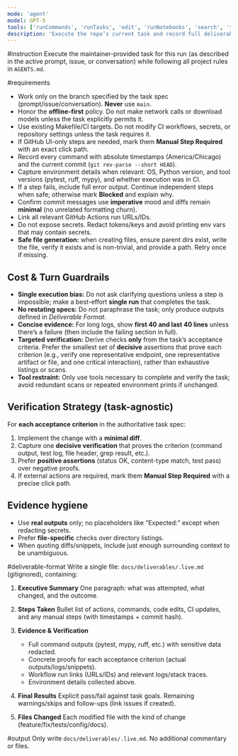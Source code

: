 ```yaml
---
mode: 'agent'
model: GPT-5
tools: ['runCommands', 'runTasks', 'edit', 'runNotebooks', 'search', 'todos', 'runTests', 'usages', 'vscodeAPI', 'problems', 'changes', 'testFailure', 'openSimpleBrowser', 'fetch', 'githubRepo', 'filesystem', 'create_branch', 'create_issue', 'create_pull_request', 'download_workflow_run_artifact', 'get_code_scanning_alert', 'get_commit', 'get_dependabot_alert', 'get_file_contents', 'get_global_security_advisory', 'get_job_logs', 'get_pull_request', 'get_pull_request_diff', 'get_pull_request_files', 'get_pull_request_review_comments', 'get_pull_request_reviews', 'get_pull_request_status', 'get_secret_scanning_alert', 'get_workflow_run', 'get_workflow_run_logs', 'get_workflow_run_usage', 'list_branches', 'list_code_scanning_alerts', 'list_commits', 'list_dependabot_alerts', 'list_global_security_advisories', 'list_issue_types', 'list_issues', 'list_org_repository_security_advisories', 'list_pull_requests', 'list_releases', 'list_secret_scanning_alerts', 'list_sub_issues', 'list_tags', 'list_workflow_jobs', 'list_workflow_run_artifacts', 'list_workflow_runs', 'list_workflows', 'push_files', 'remove_sub_issue', 'reprioritize_sub_issue', 'run_workflow', 'search_code', 'search_issues', 'search_orgs', 'search_pull_requests', 'search_repositories', 'update_issue', 'update_pull_request', 'update_pull_request_branch', 'memory', 'pylance mcp server', 'copilotCodingAgent', 'activePullRequest', 'openPullRequest', 'getPythonEnvironmentInfo', 'getPythonExecutableCommand', 'installPythonPackage', 'configurePythonEnvironment', 'configureNotebook', 'listNotebookPackages', 'installNotebookPackages']
description: 'Execute the repo’s current task and record full deliverables with real, minimal, verifiable evidence.'
---
```


#instruction
Execute the maintainer-provided task for this run (as described in the active prompt, issue, or conversation) while following all project rules in `AGENTS.md`.

#requirements
- Work only on the branch specified by the task spec (prompt/issue/conversation). **Never** use `main`.
- Honor the **offline-first** policy. Do not make network calls or download models unless the task explicitly permits it.
- Use existing Makefile/CI targets. Do not modify CI workflows, secrets, or repository settings unless the task requires it.
- If GitHub UI-only steps are needed, mark them **Manual Step Required** with an exact click path.
- Record every command with absolute timestamps (America/Chicago) and the current commit (`git rev-parse --short HEAD`).
- Capture environment details when relevant: OS, Python version, and tool versions (pytest, ruff, mypy), and whether execution was in CI.
- If a step fails, include full error output. Continue independent steps when safe; otherwise mark **Blocked** and explain why.
- Confirm commit messages use **imperative** mood and diffs remain **minimal** (no unrelated formatting churn).
- Link all relevant GitHub Actions run URLs/IDs.
- Do not expose secrets. Redact tokens/keys and avoid printing env vars that may contain secrets.
- **Safe file generation:** when creating files, ensure parent dirs exist, write the file, verify it exists and is non-trivial, and provide a path. Retry once if missing.

## Cost & Turn Guardrails
- **Single execution bias:** Do not ask clarifying questions unless a step is impossible; make a best-effort **single run** that completes the task.
- **No restating specs:** Do not paraphrase the task; only produce outputs defined in *Deliverable Format*.
- **Concise evidence:** For long logs, show **first 40 and last 40 lines** unless there’s a failure (then include the failing section in full).
- **Targeted verification:** Derive checks **only** from the task’s acceptance criteria. Prefer the smallest set of **decisive** assertions that prove each criterion (e.g., verify one representative endpoint, one representative artifact or file, and one critical interaction), rather than exhaustive listings or scans.
- **Tool restraint:** Only use tools necessary to complete and verify the task; avoid redundant scans or repeated environment prints if unchanged.

## Verification Strategy (task-agnostic)
For **each acceptance criterion** in the authoritative task spec:
1. Implement the change with a **minimal diff**.
2. Capture one **decisive verification** that proves the criterion (command output, test log, file header, grep result, etc.).
3. Prefer **positive assertions** (status OK, content-type match, test pass) over negative proofs.
4. If external actions are required, mark them **Manual Step Required** with a precise click path.

## Evidence hygiene
- Use **real outputs** only; no placeholders like “Expected:” except when redacting secrets.
- Prefer **file-specific** checks over directory listings.
- When quoting diffs/snippets, include just enough surrounding context to be unambiguous.

#deliverable-format
Write a single file: `docs/deliverables/.live.md` (gitignored), containing:

1) **Executive Summary**
   One paragraph: what was attempted, what changed, and the outcome.

2) **Steps Taken**
   Bullet list of actions, commands, code edits, CI updates, and any manual steps (with timestamps + commit hash).

3) **Evidence & Verification**
   - Full command outputs (pytest, mypy, ruff, etc.) with sensitive data redacted.
   - Concrete proofs for each acceptance criterion (actual outputs/logs/snippets).
   - Workflow run links (URLs/IDs) and relevant logs/stack traces.
   - Environment details collected above.

4) **Final Results**
   Explicit pass/fail against task goals. Remaining warnings/skips and follow-ups (link issues if created).

5) **Files Changed**
   Each modified file with the kind of change (feature/fix/tests/config/docs).

#output
Only write `docs/deliverables/.live.md`. No additional commentary or files.
